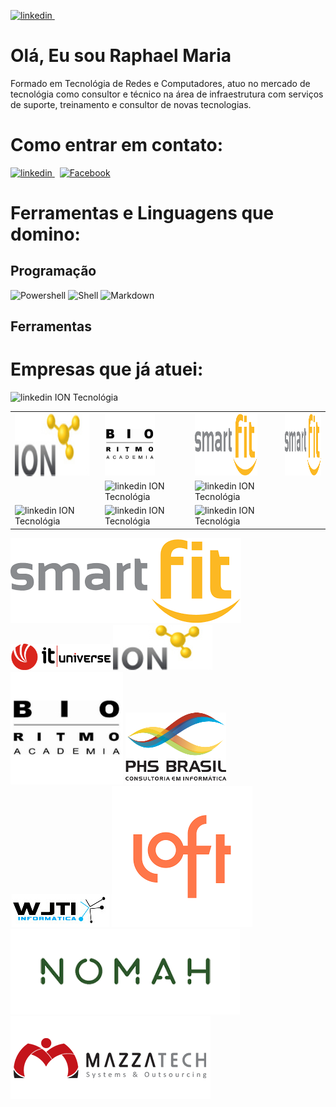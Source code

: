 
<p>
  <a href="https://www.linkedin.com/raphaelmaria" rel="nofollow noreferrer">
    <img src="https://i.stack.imgur.com/gVE0j.png" alt="linkedin" height="50px" width="50px">
  </a> &nbsp; 

# Olá, Eu sou Raphael Maria

Formado em Tecnológia de Redes e Computadores, atuo no mercado de tecnológia como consultor e técnico na área de infraestrutura com serviços de suporte, treinamento e consultor de novas tecnologias.
 
# Como entrar em contato:

<p>
  <a href="https://www.linkedin.com/raphaelmaria" rel="nofollow noreferrer">
    <img src="https://i.stack.imgur.com/gVE0j.png" alt="linkedin" height="50px" width="50px">
  </a> &nbsp; 
   <a href="https://www.facebook.com/fawgamer/" rel="nofollow noreferrer">
    <img src="https://cdn-icons-png.flaticon.com/512/124/124010.png" alt="Facebook" height="50px" width="50px" >
  </a>
</p>

# Ferramentas e Linguagens que domino:
## Programação
![Powershell]() ![Shell]()  ![Markdown]()

## Ferramentas


# Empresas que já atuei:
<table border="0">
 <tr>
  <td>
   <img src="https://github.com/raphaelmaria/raphaelmaria/blob/main/ion.jpg" alt="ION Tecnologia" align="center" height="100px" width="120px">
  </td>
  <td>
   <img src="https://github.com/raphaelmaria/raphaelmaria/blob/main/BioRitmoLogo.png" alt="BioRitmo" height="100px" width="80px">
  </td>
  <td>
   <img src="https://github.com/raphaelmaria/raphaelmaria/blob/main/SmartFit.png" alt="linkedin" height="100px" width="100px">
  </td>
  <td>
   <img src="https://github.com/raphaelmaria/raphaelmaria/blob/main/SmartFit.png" alt="linkedin" height="100px" width="100px">
  </td>
 </tr>
 <tr>
  <img src="https://imgur.com/xGZD95L" alt="linkedin" height="100px" width="100px"> ION Tecnológia
  <td>
  </td>
  <td>
   <img src="https://imgur.com/xGZD95L" alt="linkedin" height="100px" width="100px"> ION Tecnológia
  </td>
  <td>
   <img src="https://imgur.com/xGZD95L" alt="linkedin" height="100px" width="100px"> ION Tecnológia
  </td>
 </tr>
 <tr>
  <td>
   <img src="https://imgur.com/xGZD95L" alt="linkedin" height="100px" width="100px"> ION Tecnológia
  </td>
  <td>
   <img src="https://imgur.com/xGZD95L" alt="linkedin" height="100px" width="100px"> ION Tecnológia
  </td>
  <td>
   <img src="https://imgur.com/xGZD95L" alt="linkedin" height="100px" width="100px"> ION Tecnológia
  </td>
 </tr>
</table>

![Smart-Fit](https://github.com/raphaelmaria/raphaelmaria/blob/main/SmartFit.png) ![IT Universe](https://github.com/raphaelmaria/raphaelmaria/blob/main/logo-it.png) ![ION Tecnológia](https://github.com/raphaelmaria/raphaelmaria/blob/main/ion.jpg) ![Bio Ritmo](https://github.com/raphaelmaria/raphaelmaria/blob/main/BioRitmoLogo.png) ![PHS Brasil](https://github.com/raphaelmaria/raphaelmaria/blob/main/phs_logo.png) ![WJTI](https://github.com/raphaelmaria/raphaelmaria/blob/main/WJTI_v2.jpg)
![LOFT](https://github.com/raphaelmaria/raphaelmaria/blob/main/Loft_Logo.png) ![Nomah](https://github.com/raphaelmaria/raphaelmaria/blob/main/Nomah_Logo.png) ![Mazzatech](https://github.com/raphaelmaria/raphaelmaria/blob/main/Mazzatech_logo.png)
